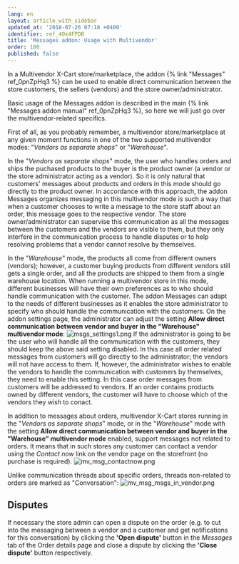 ```yaml
---
lang: en
layout: article_with_sidebar
updated_at: '2018-07-26 07:18 +0400'
identifier: ref_4Ox4FPDB
title: 'Messages addon: Usage with Multivendor'
order: 100
published: false
---
```

In a Multivendor X-Cart store/marketplace, the addon {% link "Messages" ref_0pnZpHq3 %} can be used to enable direct communication between the store customers, the sellers (vendors) and the store owner/administrator.

Basic usage of the Messages addon is described in the main {% link "Messages addon manual" ref_0pnZpHq3 %}, so here we will just go over the multivendor-related specifics.
   
First of all, as you probably remember, a multivendor store/marketplace at any given moment functions in one of the two supported multivendor modes: "_Vendors as separate shops_" or "_Warehouse_". 

In the "_Vendors as separate shops_" mode, the user who handles orders and ships the puchased products to the buyer is the product owner (a vendor or the store administrator acting as a vendor). So it is only natural that customers' messages about products and orders in this mode should go directly to the product owner. In accordance with this approach, the addon Messages organizes messaging in this multivendor mode is such a way that when a customer chooses to write a message to the store staff about an order, this message goes to the respective vendor. The store owner/administrator can supervise this communication as all the messages between the customers and the vendors are visible to them, but they only interfere in the communication process to handle disputes or to help resolving problems that a vendor cannot resolve by themselves.

In the "_Warehouse_" mode, the products all come from different owners (vendors); however, a customer buying products from different vendors still gets a single order, and all the products are shipped to them from a single warehouse location. When running a multivendor store in this mode, different businesses will have their own preferences as to who should handle communication with the customer. The addon Messages can adapt to the needs of different businesses as it enables the store administrator to specify who should handle the communication with the customers. On the addon settings page, the administrator can adjust the setting **Allow direct communication between vendor and buyer in the "Warehouse" multivendor mode**: 
   ![msgs_settings1.png]({{site.baseurl}}/attachments/ref_4Ox4FPDB/msgs_settings1.png)
If the administrator is going to be the user who will handle all the communication with the customers, they should keep the above said setting disabled. In this case all order related messages from customers will go directly to the administrator; the vendors will not have access to them. If, however, the administrator wishes to enable the vendors to handle the communication with customers by themselves, they need to enable this setting. In this case order messages from customers will be addressed to vendors. If an order contains products owned by different vendors, the customer will have to choose which of the vendors they wish to conact.

In addition to messages about orders, multivendor X-Cart stores running in the "_Vendors as separate shops_" mode, or in the "_Warehouse_" mode with the setting **Allow direct communication between vendor and buyer in the "Warehouse" multivendor mode** enabled, support messages not related to orders. It means that in such stores any customer can contact a vendor using the _Contact now_ link on the vendor page on the storefront (no purchase is required).
   ![mv_msg_contactnow.png]({{site.baseurl}}/attachments/ref_4Ox4FPDB/mv_msg_contactnow.png)

Unlike communication threads about specific orders, threads non-related to orders are marked as "Conversation":
![mv_msg_msgs_in_vendor.png]({{site.baseurl}}/attachments/ref_4Ox4FPDB/mv_msg_msgs_in_vendor.png)


## Disputes
If necessary the store admin can open a dispute on the order (e.g. to cut into the messaging between a vendor and a customer and get notifications for this conversation) by clicking the **'Open dispute'** button in the _Messages_ tab of the Order details page and close a dispute by clicking the **'Close dispute'** button respectively.
